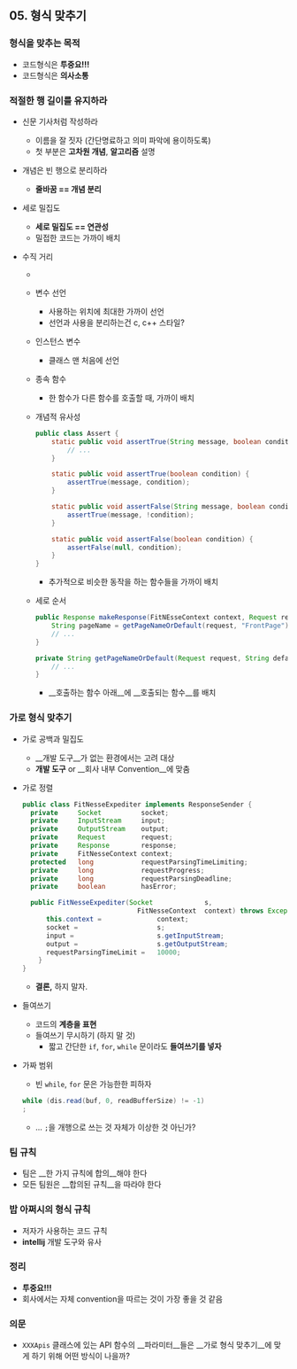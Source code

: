 ## 05. 형식 맞추기

### 형식을 맞추는 목적

- 코드형식은 __투중요!!!__
- 코드형식은 __의사소통__

### 적절한 행 길이를 유지하라

- 신문 기사처럼 작성하라
  - 이름을 잘 짓자 (간단명료하고 의미 파악에 용이하도록)
  - 첫 부분은 __고차원 개념__, __알고리즘__ 설명

- 개념은 빈 행으로 분리하라

  - __줄바꿈 == 개념 분리__

- 세로 밀집도

  - __세로 밀집도 == 연관성__
  - 밀접한 코드는 가까이 배치

- 수직 거리

  - ​

  - 변수 선언

    - 사용하는 위치에 최대한 가까이 선언
    - 선언과 사용을 분리하는건 c, c++ 스타일?

  - 인스턴스 변수

    - 클래스 맨 처음에 선언

  - 종속 함수

    - 한 함수가 다른 함수를 호출할 때, 가까이 배치

  - 개념적 유사성

    ```java
    public class Assert {
    	static public void assertTrue(String message, boolean condition) {
        	// ...
    	}

    	static public void assertTrue(boolean condition) {
        	assertTrue(message, condition);
    	}

    	static public void assertFalse(String message, boolean condition) {
        	assertTrue(message, !condition);
    	}

    	static public void assertFalse(boolean condition) {
        	assertFalse(null, condition);
    	}
    }
    ```

    - 추가적으로 비슷한 동작을 하는 함수들을 가까이 배치

  - 세로 순서

    ```java
    public Response makeResponse(FitNEsseContext context, Request request) throws Exception {
    	String pageName = getPageNameOrDefault(request, "FrontPage");
    	// ...
    }

    private String getPageNameOrDefault(Request request, String defaultPageName) {
    	// ...
    }
    ```

    - __호출하는 함수 아래__에 __호출되는 함수__를 배치

### 가로 형식 맞추기

- 가로 공백과 밀집도

  - __개발 도구__가 없는 환경에서는 고려 대상
  - __개발 도구__ or __회사 내부 Convention__에 맞춤

- 가로 정렬

  ```java
  public class FitNesseExpediter implements ResponseSender {
  	private		Socket			socket;
  	private		InputStream		input;
  	private		OutputStream	output;
  	private		Request			request;
  	private		Response		response;
  	private		FitNesseContext	context;
  	protected	long			requestParsingTimeLimiting;
  	private		long			requestProgress;
  	private		long			requestParsingDeadline;
  	private		boolean			hasError;

  	public FitNesseExpediter(Socket				s,
                               FitNesseContext	context) throws Exception {
      	this.context =				context;
      	socket = 					s;
      	input = 					s.getInputStream;
      	output =					s.getOutputStream;
      	requestParsingTimeLimit =	10000;
      }
  }
  ```

  -  __결론,__ 하지 말자.

- 들여쓰기

  - 코드의 __계층을 표현__
  - 들여쓰기 무시하기 (하지 말 것)
    - 짧고 간단한 `if`, `for`, `while` 문이라도 __들여쓰기를 넣자__

- 가짜 범위

  - 빈 `while`, `for` 문은 가능한한 피하자

  ```java
  while (dis.read(buf, 0, readBufferSize) != -1)
  ;
  ```

  - … `;`을 개행으로 쓰는 것 자체가 이상한 것 아닌가?

### 팀 규칙

- 팀은 __한 가지 규칙에 합의__해야 한다
- 모든 팀원은 __합의된 규칙__을 따라야 한다

### 밥 아쩌시의 형식 규칙

- 저자가 사용하는 코드 규칙
- __intellij__ 개발 도구와 유사

### 정리

- __투중요!!!__
- 회사에서는 자체 convention을 따르는 것이 가장 좋을 것 같음

### 의문

- `XXXApis` 클래스에 있는 API 함수의 __파라미터__들은 __가로 형식 맞추기__에 맞게 하기 위해 어떤 방식이 나을까?
